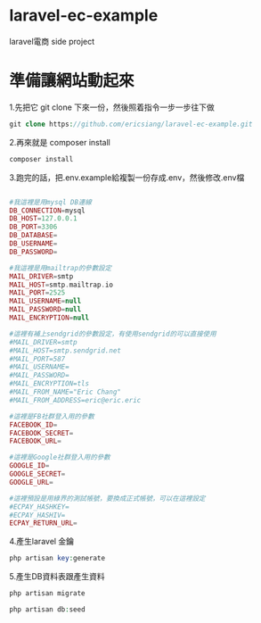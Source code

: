 # laravel-ec-example
laravel電商 side project


# 準備讓網站動起來

1.先把它 git clone 下來一份，然後照着指令一步一步往下做
```php
git clone https://github.com/ericsiang/laravel-ec-example.git
```

2.再來就是 composer install

```php
composer install
```

3.跑完的話，把.env.example給複製一份存成.env，然後修改.env檔

```php

#我這裡是用mysql DB連線
DB_CONNECTION=mysql
DB_HOST=127.0.0.1
DB_PORT=3306
DB_DATABASE=
DB_USERNAME=
DB_PASSWORD=

#我這裡是用mailtrap的參數設定
MAIL_DRIVER=smtp
MAIL_HOST=smtp.mailtrap.io
MAIL_PORT=2525
MAIL_USERNAME=null
MAIL_PASSWORD=null
MAIL_ENCRYPTION=null

#這裡有補上sendgrid的參數設定，有使用sendgrid的可以直接使用
#MAIL_DRIVER=smtp
#MAIL_HOST=smtp.sendgrid.net
#MAIL_PORT=587
#MAIL_USERNAME=
#MAIL_PASSWORD=
#MAIL_ENCRYPTION=tls
#MAIL_FROM_NAME="Eric Chang"
#MAIL_FROM_ADDRESS=eric@eric.eric

#這裡是FB社群登入用的參數
FACEBOOK_ID=
FACEBOOK_SECRET=
FACEBOOK_URL=

#這裡是Google社群登入用的參數
GOOGLE_ID=
GOOGLE_SECRET=
GOOGLE_URL=

#這裡預設是用綠界的測試帳號，要換成正式帳號，可以在這裡設定
#ECPAY_HASHKEY=
#ECPAY_HASHIV=
ECPAY_RETURN_URL=
```

4.產生laravel 金鑰
```php
php artisan key:generate
```

5.產生DB資料表跟產生資料
```php
php artisan migrate

php artisan db:seed
```


